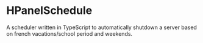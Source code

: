 # HPanelSchedule
A scheduler written in TypeScript to automatically shutdown a server based on french vacations/school period and weekends.
